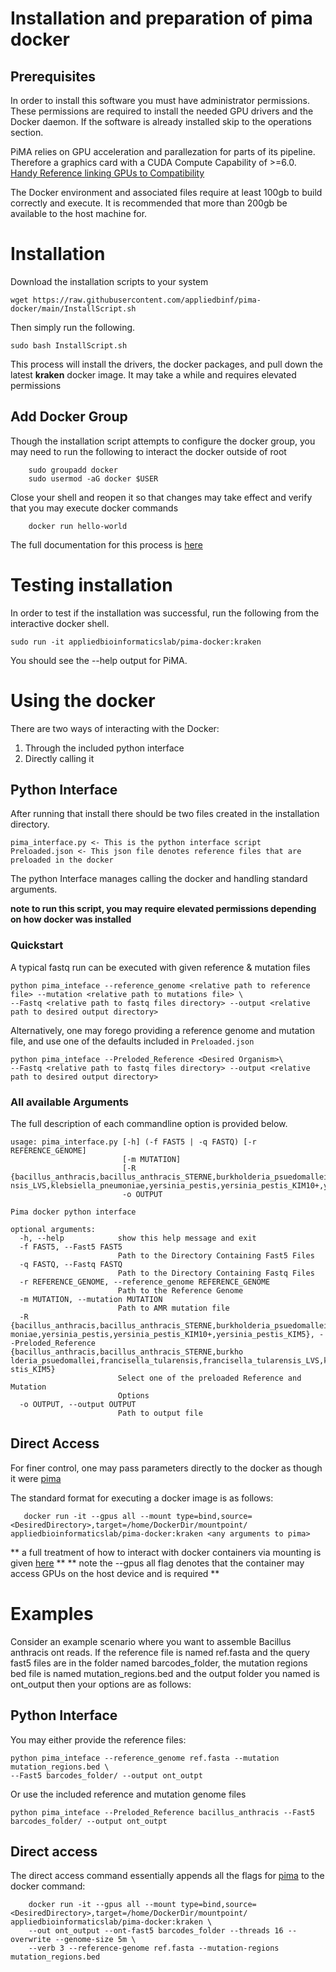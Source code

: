 # Installation and preparation of pima docker

## Prerequisites

In order to install this software you must have administrator permissions. These permissions are required to install the needed GPU drivers and the Docker daemon. If the software is already installed skip to the operations section.

PiMA relies on GPU acceleration and parallezation for parts of its pipeline. Therefore a graphics card with a CUDA Compute Capability of >=6.0. [Handy Reference linking GPUs to Compatibility](https://developer.nvidia.com/cuda-gpus#compute)

The Docker environment and associated files require at least 100gb to build correctly and execute. It is recommended that more than 200gb be available to the host machine for.

# Installation

Download the installation scripts to your system

```commandline
wget https://raw.githubusercontent.com/appliedbinf/pima-docker/main/InstallScript.sh
```

Then simply run the following.

```commandline
sudo bash InstallScript.sh
```

This process will install the drivers, the docker packages, and pull down the latest **kraken** docker image. It may take a while and requires elevated permissions

## Add Docker Group
Though the installation script attempts to configure the docker group, you may need to run the following to interact the docker outside of root
```commandline
    sudo groupadd docker
    sudo usermod -aG docker $USER
```
Close your shell and reopen it so that changes may take effect and verify that you may execute docker commands
```commandline
    docker run hello-world
```
The full documentation for this process is [here](https://docs.docker.com/engine/install/linux-postinstall/)

# Testing installation
In order to test if the installation was successful, run the following from the interactive docker shell.
```commandline
sudo run -it appliedbioinformaticslab/pima-docker:kraken
```
You should see the --help output for PiMA.

# Using the docker
There are two ways of interacting with the Docker:
1. Through the included python interface
2. Directly calling it
## Python Interface
After running that install there should be two files created in the installation directory.
```
pima_interface.py <- This is the python interface script
Preloaded.json <- This json file denotes reference files that are preloaded in the docker
```
The python Interface manages calling the docker and handling standard arguments.

**note to run this script, you may require elevated permissions depending on how docker was installed**
### Quickstart
A typical fastq run can be executed with given reference & mutation files
```commandline
python pima_inteface --reference_genome <relative path to reference file> --mutation <relative path to mutations file> \
--Fastq <relative path to fastq files directory> --output <relative path to desired output directory>
```
Alternatively, one may forego providing a reference genome and mutation file, and use one of the defaults included in `Preloaded.json`
```commandline
python pima_inteface --Preloded_Reference <Desired Organism>\
--Fastq <relative path to fastq files directory> --output <relative path to desired output directory>
```
### All available Arguments
The full description of each commandline option is provided below.
```commandline
usage: pima_interface.py [-h] (-f FAST5 | -q FASTQ) [-r REFERENCE_GENOME]
                         [-m MUTATION]
                         [-R {bacillus_anthracis,bacillus_anthracis_STERNE,burkholderia_psuedomallei,francisella_tularensis,francisella_tulare
nsis_LVS,klebsiella_pneumoniae,yersinia_pestis,yersinia_pestis_KIM10+,yersinia_pestis_KIM5}]
                         -o OUTPUT

Pima docker python interface

optional arguments:
  -h, --help            show this help message and exit
  -f FAST5, --Fast5 FAST5
                        Path to the Directory Containing Fast5 Files
  -q FASTQ, --Fastq FASTQ
                        Path to the Directory Containing Fastq Files
  -r REFERENCE_GENOME, --reference_genome REFERENCE_GENOME
                        Path to the Reference Genome
  -m MUTATION, --mutation MUTATION
                        Path to AMR mutation file
  -R {bacillus_anthracis,bacillus_anthracis_STERNE,burkholderia_psuedomallei,francisella_tularensis,francisella_tularensis_LVS,klebsiella_pneu
moniae,yersinia_pestis,yersinia_pestis_KIM10+,yersinia_pestis_KIM5}, --Preloded_Reference {bacillus_anthracis,bacillus_anthracis_STERNE,burkho
lderia_psuedomallei,francisella_tularensis,francisella_tularensis_LVS,klebsiella_pneumoniae,yersinia_pestis,yersinia_pestis_KIM10+,yersinia_pe
stis_KIM5}
                        Select one of the preloaded Reference and Mutation
                        Options
  -o OUTPUT, --output OUTPUT
                        Path to output file
```
## Direct Access
For finer control, one may pass parameters directly to the docker as though it were [pima](https://github.com/appliedbinf/pima/blob/master/README.md)

The standard format for executing a docker image is as follows:
```commandline
   docker run -it --gpus all --mount type=bind,source=<DesiredDirectory>,target=/home/DockerDir/mountpoint/ appliedbioinformaticslab/pima-docker:kraken <any arguments to pima>
```
** a full treatment of how to interact with docker containers via mounting is given [here](https://docs.docker.com/storage/bind-mounts/) **
** note the --gpus all flag denotes that the container may access GPUs on the host device and is required **
# Examples

Consider an example scenario where you want to assemble Bacillus anthracis ont reads. If the reference file is named ref.fasta and the query fast5 files are in the folder named barcodes_folder, the mutation regions bed file is named mutation_regions.bed and the output folder you named is ont_output then your options are as follows:
## Python Interface
You may either provide the reference files:
```commandline
python pima_inteface --reference_genome ref.fasta --mutation mutation_regions.bed \
--Fast5 barcodes_folder/ --output ont_outpt
```
Or use the included reference and mutation genome files
```commandline
python pima_inteface --Preloded_Reference bacillus_anthracis --Fast5 barcodes_folder/ --output ont_outpt
```
## Direct access
The direct access command essentially appends all the flags for [pima](https://github.com/appliedbinf/pima/blob/master/README.md#quickstart-guide) to the docker command:
```commandline
    docker run -it --gpus all --mount type=bind,source=<DesiredDirectory>,target=/home/DockerDir/mountpoint/ appliedbioinformaticslab/pima-docker:kraken \
    --out ont_output --ont-fast5 barcodes_folder --threads 16 --overwrite --genome-size 5m \
    --verb 3 --reference-genome ref.fasta --mutation-regions mutation_regions.bed
```